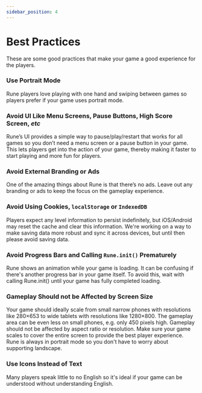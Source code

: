 ```yaml
---
sidebar_position: 4
---
```


# Best Practices

These are some good practices that make your game a good experience for the players.

### Use Portrait Mode

Rune players love playing with one hand and swiping between games so players prefer if your game uses portrait mode.

### Avoid UI Like Menu Screens, Pause Buttons, High Score Screen, _etc_

Rune’s UI provides a simple way to pause/play/restart that works for all games so you don’t need a menu screen or a pause button in your game. This lets players get into the action of your game, thereby making it faster to start playing and more fun for players.

### Avoid External Branding or Ads

One of the amazing things about Rune is that there’s no ads. Leave out any branding or ads to keep the focus on the gameplay experience.

### Avoid Using Cookies, `localStorage` or `IndexedDB`

Players expect any level information to persist indefinitely, but iOS/Android may reset the cache and clear this information. We're working on a way to make saving data more robust and sync it across devices, but until then please avoid saving data.

### Avoid Progress Bars and Calling `Rune.init()` Prematurely

Rune shows an animation while your game is loading. It can be confusing if there's another progress bar in your game itself. To avoid this, wait with calling Rune.init() until your game has fully completed loading.

### Gameplay Should not be Affected by Screen Size

Your game should ideally scale from small narrow phones with resolutions like 280×653 to wide tablets with resolutions like 1280×800. The gameplay area can be even less on small phones, e.g. only 450 pixels high. Gameplay should not be affected by aspect ratio or resolution. Make sure your game scales to cover the entire screen to provide the best player experience. Rune is always in portrait mode so you don't have to worry about supporting landscape.

### Use Icons Instead of Text

Many players speak little to no English so it's ideal if your game can be understood without understanding English.